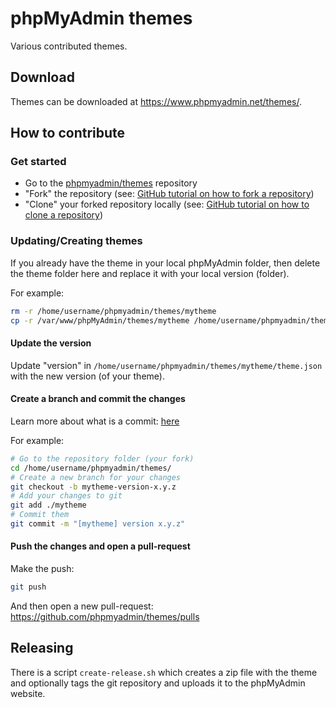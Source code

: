 # phpMyAdmin themes

Various contributed themes.

## Download

Themes can be downloaded at <https://www.phpmyadmin.net/themes/>.


## How to contribute

### Get started

- Go to the [phpmyadmin/themes](https://github.com/phpmyadmin/themes) repository
- "Fork" the repository (see: [GitHub tutorial on how to fork a repository](https://docs.github.com/en/get-started/quickstart/fork-a-repo#forking-a-repository))
- "Clone" your forked repository locally (see: [GitHub tutorial on how to clone a repository](https://docs.github.com/en/get-started/quickstart/fork-a-repo#cloning-your-forked-repository))

### Updating/Creating themes

If you already have the theme in your local phpMyAdmin folder, then delete the theme folder here and replace it with your local version (folder).

For example:

```sh
rm -r /home/username/phpmyadmin/themes/mytheme
cp -r /var/www/phpMyAdmin/themes/mytheme /home/username/phpmyadmin/themes/
```

#### Update the version

Update "version" in `/home/username/phpmyadmin/themes/mytheme/theme.json` with the new version (of your theme).

#### Create a branch and commit the changes

Learn more about what is a commit: [here](https://github.com/git-guides/git-commit)

For example:

```sh
# Go to the repository folder (your fork)
cd /home/username/phpmyadmin/themes/
# Create a new branch for your changes
git checkout -b mytheme-version-x.y.z
# Add your changes to git
git add ./mytheme
# Commit them
git commit -m "[mytheme] version x.y.z"
```

#### Push the changes and open a pull-request

Make the push:
```sh
git push
```

And then open a new pull-request: https://github.com/phpmyadmin/themes/pulls

## Releasing

There is a script `create-release.sh` which creates a zip file with the theme and optionally
tags the git repository and uploads it to the phpMyAdmin website.
